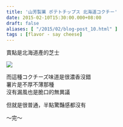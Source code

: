 ```yaml
---
title: '山芳製菓 ポテトチップス 北海道コクチー'
date: 2015-02-10T15:30:00.000+08:00
draft: false
aliases: [ "/2015/02/blog-post_10.html" ]
tags : [flavor - say cheese]
---
```


賣點是北海道產的芝士  

![](/images/yamayoshi.jpg)

而這種コクチーズ味道是很濃香沒錯  
薯片是不厚不薄那種  
沒有漏風也是脆口的無異議  
  
但就是很普通，半點驚豔感都沒有  
  
～完～
